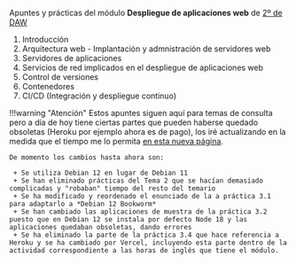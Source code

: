 Apuntes y prácticas del módulo **Despliegue de aplicaciones web** de <u>2º de DAW</u>

1. Introducción
2. Arquitectura web - Implantación y admnistración de servidores web
3. Servidores de aplicaciones
4. Servicios de red implicados en el despliegue de aplicaciones web
5. Control de versiones
6. Contenedores
7. CI/CD (Integración y despliegue continuo)

!!!warning "Atención"
    Estos apuntes siguen aquí para temas de consulta pero a día de hoy tiene ciertas partes que pueden haberse quedado obsoletas (Heroku por ejemplo ahora es de pago), los iré actualizando en la medida que el tiempo me lo permita [en esta nueva página](https://raul-profesor.github.io/Despliegue/).

    De momento los cambios hasta ahora son:

     + Se utiliza Debian 12 en lugar de Debian 11
     + Se han eliminado prácticas del Tema 2 que se hacían demasiado complicadas y "robaban" tiempo del resto del temario
     + Se ha modificado y reordenado el enunciado de la a práctica 3.1  para adaptarlo a *Debian 12 Bookworm*
     + Se han cambiado las aplicaciones de muestra de la práctica 3.2 puesto que en Debian 12 se instala por defecto Node 18 y las aplicaciones quedaban obsoletas, dando errores
     + Se ha eliminado la parte de la práctica 3.4 que hace referencia a Heroku y se ha cambiado por Vercel, incluyendo esta parte dentro de la actividad correspondiente a las horas de inglés que tiene el módulo.
